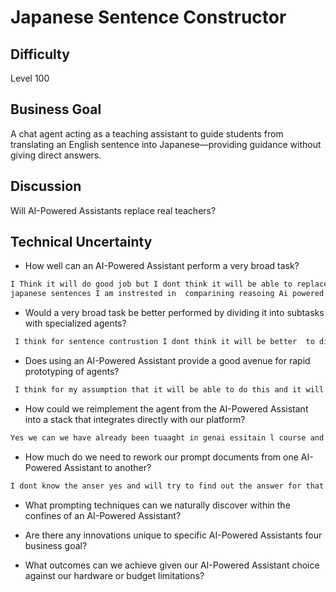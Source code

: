 # Japanese Sentence Constructor

## Difficulty
Level 100

## Business Goal
A chat agent acting as a teaching assistant to guide students from translating an English sentence into Japanese—providing guidance without giving direct answers.

## Discussion
Will AI-Powered Assistants replace real teachers?

## Technical Uncertainty
- How well can an AI-Powered Assistant perform a very broad task?
 
```bash
I Think it will do good job but I dont think it will be able to replace real teachers and some
japanese sentences I am instrested in  comparining reasoing Ai powered assistant compared with model without reasoning I want to see how well they perform I think model wil peform better when they reasoning is involved 
```
  
- Would a very broad task be better performed by dividing it into subtasks with specialized agents?

```bash 
 I think for sentence contrustion I dont think it will be better  to divide it into steps  because the sentence contrucation the setnence is realated toe ach other and I need and the model needs to think have all of the context to be able to construct the setneces  
```

- Does using an AI-Powered Assistant provide a good avenue for rapid prototyping of agents?

```bash
 I think for my assumption that it will be able to do this and it will be fine for quick prototyping yes it willb e good and just to show the proof of concept but I think it will be hard to scale it up for production use case because they could husslainte which need to be hard
```

- How could we reimplement the agent from the AI-Powered Assistant into a stack that integrates directly with our platform?

```bash 
Yes we can we have already been tuaaght in genai essitain l course and we can use some of the techquines we have bene tagught there to be able to do this  
```

- How much do we need to rework our prompt documents from one AI-Powered Assistant to another?
```bash 
I dont know the anser yes and will try to find out the answer for that 
``` 

- What prompting techniques can we naturally discover within the confines of an AI-Powered Assistant?

- Are there any innovations unique to specific AI-Powered Assistants four business goal?

- What outcomes can we achieve given our AI-Powered Assistant choice against our hardware or budget limitations?
